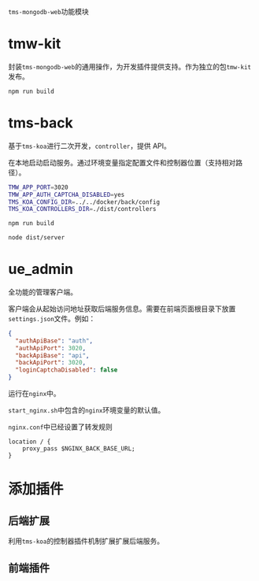 `tms-mongodb-web`功能模块

# tmw-kit

封装`tms-mongodb-web`的通用操作，为开发插件提供支持。作为独立的包`tmw-kit`发布。

```bash
npm run build
```
# tms-back

基于`tms-koa`进行二次开发，`controller`，提供 API。

在本地启动启动服务。通过环境变量指定配置文件和控制器位置（支持相对路径）。

```bash
TMW_APP_PORT=3020 
TMW_APP_AUTH_CAPTCHA_DISABLED=yes 
TMS_KOA_CONFIG_DIR=../../docker/back/config 
TMS_KOA_CONTROLLERS_DIR=./dist/controllers 

npm run build 

node dist/server
```

# ue_admin

全功能的管理客户端。

客户端会从起始访问地址获取后端服务信息。需要在前端页面根目录下放置`settings.json`文件。例如：

```json
{
  "authApiBase": "auth",
  "authApiPort": 3020,
  "backApiBase": "api",
  "backApiPort": 3020,
  "loginCaptchaDisabled": false
}
```

运行在`nginx`中。

`start_nginx.sh`中包含的`nginx`环境变量的默认值。

`nginx.conf`中已经设置了转发规则

```
location / {
    proxy_pass $NGINX_BACK_BASE_URL;
}
```

# 添加插件

## 后端扩展

利用`tms-koa`的控制器插件机制扩展扩展后端服务。

## 前端插件
